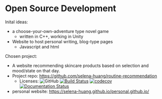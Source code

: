 # Open Source Development

Inital ideas:
- a choose-your-own-adventure type novel game 
  - written in C++, working in Unity
- Website to host personal writing, blog-type pages
  - Javascript and html

Chosen project:
- A website recommending skincare products based on selection and mood/state on that day.
- Project repo: https://github.com/selena-huang/routine-recommendation
  - Licenses: 
  ![GitHub](https://img.shields.io/github/license/selena-huang/COMS4995)
  [![Build Status](https://travis-ci.org/selena-huang/routine-recommendation.svg?branch=master)](https://travis-ci.org/selena-huang/routine-recommendation)
  [![codecov](https://codecov.io/gh/selena-huang/routine-recommendation/branch/master/graph/badge.svg?token=IWW8WUV5PT)](undefined)
  [![Documentation Status](https://readthedocs.org/projects/routine-recommendation/badge/?version=latest)](https://routine-recommendation.readthedocs.io/en/latest/?badge=latest)
- personal website: https://selena-huang.github.io/personal.github.io/

